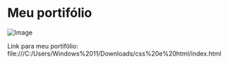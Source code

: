 # Meu portifólio 
![Image](https://github.com/user-attachments/assets/a3c6aa81-01d7-4236-9d89-347eebee0ad8)

Link para meu portifólio: file:///C:/Users/Windows%2011/Downloads/css%20e%20html/index.html
